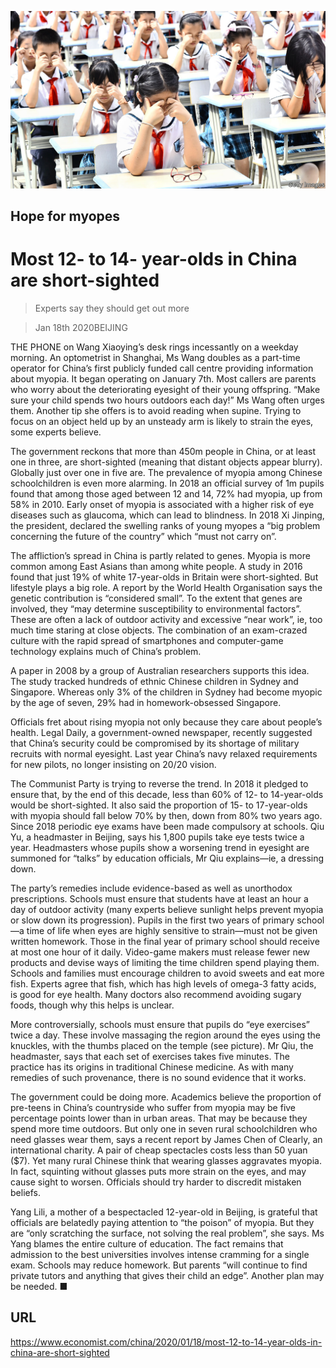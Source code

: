 ![](./images/20200118_CNP001.jpg)

## Hope for myopes

# Most 12- to 14- year-olds in China are short-sighted

> Experts say they should get out more

> Jan 18th 2020BEIJING

THE PHONE on Wang Xiaoying’s desk rings incessantly on a weekday morning. An optometrist in Shanghai, Ms Wang doubles as a part-time operator for China’s first publicly funded call centre providing information about myopia. It began operating on January 7th. Most callers are parents who worry about the deteriorating eyesight of their young offspring. “Make sure your child spends two hours outdoors each day!” Ms Wang often urges them. Another tip she offers is to avoid reading when supine. Trying to focus on an object held up by an unsteady arm is likely to strain the eyes, some experts believe.

The government reckons that more than 450m people in China, or at least one in three, are short-sighted (meaning that distant objects appear blurry). Globally just over one in five are. The prevalence of myopia among Chinese schoolchildren is even more alarming. In 2018 an official survey of 1m pupils found that among those aged between 12 and 14, 72% had myopia, up from 58% in 2010. Early onset of myopia is associated with a higher risk of eye diseases such as glaucoma, which can lead to blindness. In 2018 Xi Jinping, the president, declared the swelling ranks of young myopes a “big problem concerning the future of the country” which “must not carry on”.

The affliction’s spread in China is partly related to genes. Myopia is more common among East Asians than among white people. A study in 2016 found that just 19% of white 17-year-olds in Britain were short-sighted. But lifestyle plays a big role. A report by the World Health Organisation says the genetic contribution is “considered small”. To the extent that genes are involved, they “may determine susceptibility to environmental factors”. These are often a lack of outdoor activity and excessive “near work”, ie, too much time staring at close objects. The combination of an exam-crazed culture with the rapid spread of smartphones and computer-game technology explains much of China’s problem.

A paper in 2008 by a group of Australian researchers supports this idea. The study tracked hundreds of ethnic Chinese children in Sydney and Singapore. Whereas only 3% of the children in Sydney had become myopic by the age of seven, 29% had in homework-obsessed Singapore.

Officials fret about rising myopia not only because they care about people’s health. Legal Daily, a government-owned newspaper, recently suggested that China’s security could be compromised by its shortage of military recruits with normal eyesight. Last year China’s navy relaxed requirements for new pilots, no longer insisting on 20/20 vision.

The Communist Party is trying to reverse the trend. In 2018 it pledged to ensure that, by the end of this decade, less than 60% of 12- to 14-year-olds would be short-sighted. It also said the proportion of 15- to 17-year-olds with myopia should fall below 70% by then, down from 80% two years ago. Since 2018 periodic eye exams have been made compulsory at schools. Qiu Yu, a headmaster in Beijing, says his 1,800 pupils take eye tests twice a year. Headmasters whose pupils show a worsening trend in eyesight are summoned for “talks” by education officials, Mr Qiu explains—ie, a dressing down.

The party’s remedies include evidence-based as well as unorthodox prescriptions. Schools must ensure that students have at least an hour a day of outdoor activity (many experts believe sunlight helps prevent myopia or slow down its progression). Pupils in the first two years of primary school—a time of life when eyes are highly sensitive to strain—must not be given written homework. Those in the final year of primary school should receive at most one hour of it daily. Video-game makers must release fewer new products and devise ways of limiting the time children spend playing them. Schools and families must encourage children to avoid sweets and eat more fish. Experts agree that fish, which has high levels of omega-3 fatty acids, is good for eye health. Many doctors also recommend avoiding sugary foods, though why this helps is unclear.

More controversially, schools must ensure that pupils do “eye exercises” twice a day. These involve massaging the region around the eyes using the knuckles, with the thumbs placed on the temple (see picture). Mr Qiu, the headmaster, says that each set of exercises takes five minutes. The practice has its origins in traditional Chinese medicine. As with many remedies of such provenance, there is no sound evidence that it works.

The government could be doing more. Academics believe the proportion of pre-teens in China’s countryside who suffer from myopia may be five percentage points lower than in urban areas. That may be because they spend more time outdoors. But only one in seven rural schoolchildren who need glasses wear them, says a recent report by James Chen of Clearly, an international charity. A pair of cheap spectacles costs less than 50 yuan ($7). Yet many rural Chinese think that wearing glasses aggravates myopia. In fact, squinting without glasses puts more strain on the eyes, and may cause sight to worsen. Officials should try harder to discredit mistaken beliefs.

Yang Lili, a mother of a bespectacled 12-year-old in Beijing, is grateful that officials are belatedly paying attention to “the poison” of myopia. But they are “only scratching the surface, not solving the real problem”, she says. Ms Yang blames the entire culture of education. The fact remains that admission to the best universities involves intense cramming for a single exam. Schools may reduce homework. But parents “will continue to find private tutors and anything that gives their child an edge”. Another plan may be needed. ■

## URL

https://www.economist.com/china/2020/01/18/most-12-to-14-year-olds-in-china-are-short-sighted
